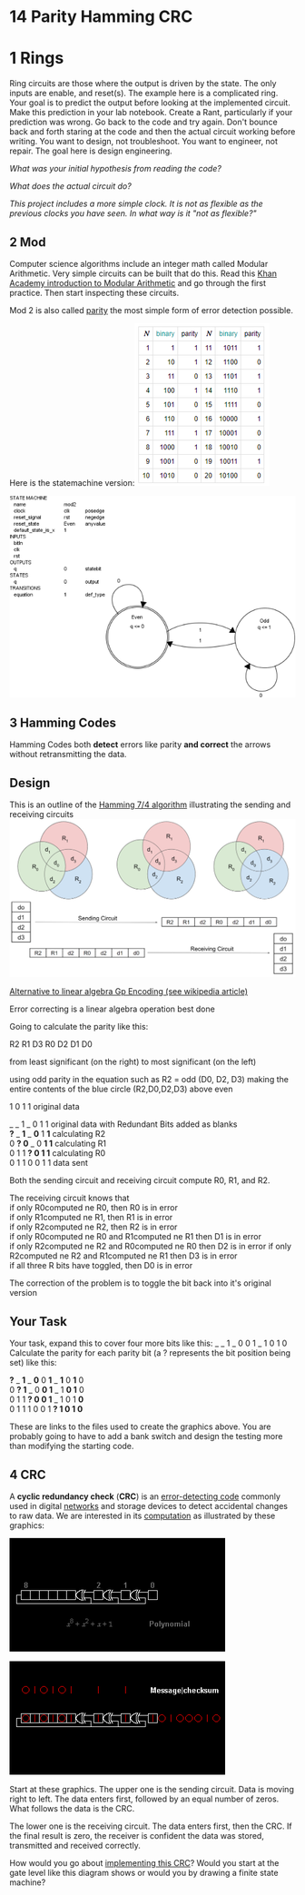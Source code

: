 # 14 Parity Hamming CRC

# 1 Rings

Ring circuits are those where the output is driven by the state. The only inputs are enable, and reset(s). The example here is a complicated ring. Your goal is to predict the output before looking at the implemented circuit. Make this prediction in your lab notebook. Create a Rant, particularly if your prediction was wrong. Go back to the code and try again. Don't bounce back and forth staring at the code and then the actual circuit working before writing. You want to design, not troubleshoot. You want to engineer, not repair. The goal here is design engineering. 

*What was your initial hypothesis from reading the code?*

*What does the actual circuit do?* 

*This project includes a more simple clock. It is not as flexible as the previous clocks you have seen. In what way is it "not as flexible?"*

## 2 Mod 
Computer science algorithms include an integer math called Modular Arithmetic. Very simple circuits can be built that do this.  Read this [Khan Academy introduction to Modular Arithmetic](https://www.khanacademy.org/computing/computer-science/cryptography/modarithmetic/a/what-is-modular-arithmetic) and go through the first practice.  Then start inspecting these circuits. 

Mod 2 is also called [parity](https://en.wikipedia.org/wiki/Parity_bit) the most simple form of error detection possible. 

Here is the statemachine version:![1553876787138](assets/1553876787138.png)

![1553880787836](assets/1553880787836.png)



## 3 Hamming Codes

Hamming Codes both **detect** errors like parity **and correct** the arrows without retransmitting the data. 

## Design

This is an outline of the [Hamming  7/4 algorithm](https://en.wikipedia.org/wiki/Hamming(7,4)) illustrating the sending and receiving circuits
![1554654058987](assets/1554654058987.png)

[Alternative to linear algebra Gp Encoding  (see wikipedia article)](https://en.wikipedia.org/wiki/Hamming(7,4)#Channel_coding)

Error correcting is a linear algebra operation best done 

Going to calculate the parity like this:

R2 R1 D3 R0 D2 D1 D0  

from least significant (on the right) to most significant (on the left)

using odd parity in the equation such as R2 = odd (D0, D2, D3)
making the entire contents of the blue circle (R2,D0,D2,D3) above even

1 0 1 1   original data

_ _ 1 _ 0 1 1  original data with Redundant Bits added as blanks  
**?** _ **1** _ **0** 1 **1** calculating R2   
0 **? 0** _ 0 **1 1** calculating R1   
0 1 1 **? 0 1 1**  calculating R0  
0 1 1 0 0 1 1 data sent  

Both the sending circuit and receiving circuit compute R0, R1, and R2. 

The receiving circuit knows that   
	if only R0computed ne R0, then R0 is in error  
	if only R1computed ne R1, then R1 is in error  
	if only R2computed ne R2, then R2 is in error  
	if only R0computed ne R0 and R1computed ne R1 then D1 is in error  
	if only R2computed ne R2 and R0computed ne R0 then D2 is in error 
	if only R2computed ne R2 and R1computed ne R1 then D3 is in error   
	if all three R bits have toggled, then D0 is in error  

The correction of the problem is to toggle the bit back into it's original version

## Your Task

Your task, expand this to cover four more bits like this: _ _ 1 _ 0 0 1 _ 1 0 1 0
Calculate the parity for each parity bit (a ? represents the bit position being set) like this:

**?** _ **1** _ **0** 0 **1** _ **1** 0 **1** 0  
0 **? 1** _ 0 **0 1** _ 1 **0 1** 0  
0 1 1 **? 0 0 1** _ 1 0 1 **0**  
0 1 1 1 0 0 1 **? 1 0 1 0**  

These are links to the files used to create the graphics above. You are probably going to have to add a bank switch and design the testing more than modifying the starting code. 

## 4 CRC

A **cyclic redundancy check** (**CRC**) is an [error-detecting code](https://en.wikipedia.org/wiki/Error_detection_and_correction) commonly used in digital [networks](https://en.wikipedia.org/wiki/Telecommunications_network) and storage devices to detect accidental changes to raw data. We are interested in its [computation](https://en.wikipedia.org/wiki/Computation_of_cyclic_redundancy_checks) as illustrated by these graphics:

![CRC8-gen](assets/CRC8-gen.gif)

![CRC8-rx](assets/CRC8-rx.gif)

Start at these graphics. The upper one is the sending circuit. Data is moving right to left. The data enters first, followed by an equal number of zeros. What follows the data is the CRC.

The lower one is the receiving circuit. The data enters first, then the CRC. If the final result is zero, the receiver is confident the data was stored, transmitted and received correctly.

How would you go about [implementing this CRC](https://www.easics.com/webtools/crctool)? Would you start at the gate level like this diagram shows or would you by drawing a finite state machine? 